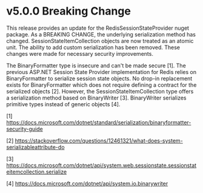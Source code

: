 # v5.0.0 Breaking Change
This release provides an update for the RedisSessionStateProvider nuget package. As a BREAKING CHANGE, the underlying serialization method has changed. SessionStateItemCollection objects are now treated as an atomic unit. The ability to add custom serialization has been removed. These changes were made for necessary security improvements.

The BinaryFormatter type is insecure and can't be made secure [1]. The previous ASP.NET Session State Provider implementation for Redis relies on BinaryFormatter to serialize session state objects. No drop-in replacement exists for BinaryFormatter which does not require defining a contract for the serialized objects [2]. However, the SessionStateItemCollection type offers a serialization method based on BinaryWriter [3].  BinaryWriter serializes primitive types instead of generic objects [4].  

[1] https://docs.microsoft.com/dotnet/standard/serialization/binaryformatter-security-guide 

[2] https://stackoverflow.com/questions/12461321/what-does-system-serializableattribute-do 

[3] https://docs.microsoft.com/dotnet/api/system.web.sessionstate.sessionstateitemcollection.serialize 

[4] https://docs.microsoft.com/dotnet/api/system.io.binarywriter 
